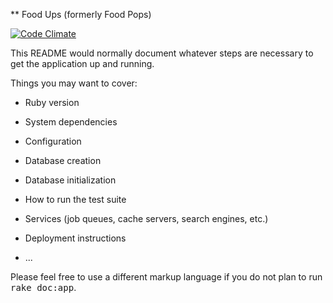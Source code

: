 ** Food Ups (formerly Food Pops)

[![Code Climate](https://codeclimate.com/github/painted/FoodPops/badges/gpa.svg)](https://codeclimate.com/github/painted/FoodPops)

This README would normally document whatever steps are necessary to get the
application up and running.

Things you may want to cover:

* Ruby version

* System dependencies

* Configuration

* Database creation

* Database initialization

* How to run the test suite

* Services (job queues, cache servers, search engines, etc.)

* Deployment instructions

* ...


Please feel free to use a different markup language if you do not plan to run
<tt>rake doc:app</tt>.
